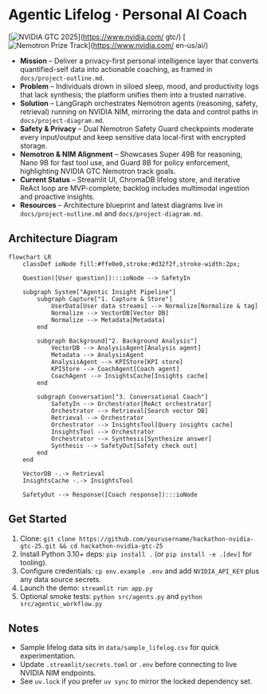 # Agentic Lifelog · Personal AI Coach

[![NVIDIA GTC 2025](https://img.shields.io/badge/NVIDIA%20GTC-2025-76B900?style=flat&logo=nvidia)](https://www.nvidia.com/
gtc/)
[![Nemotron Prize Track](https://img.shields.io/badge/Prize%20Track-Nemotron-76B900?style=flat)](https://www.nvidia.com/
en-us/ai/)

- **Mission** – Deliver a privacy-first personal intelligence layer that converts quantified-self data into actionable coaching, as framed in `docs/project-outline.md`.
- **Problem** – Individuals drown in siloed sleep, mood, and productivity logs that lack synthesis; the platform unifies them into a trusted narrative.
- **Solution** – LangGraph orchestrates Nemotron agents (reasoning, safety, retrieval) running on NVIDIA NIM, mirroring the data and control paths in `docs/project-diagram.md`.
- **Safety & Privacy** – Dual Nemotron Safety Guard checkpoints moderate every input/output and keep sensitive data local-first with encrypted storage.
- **Nemotron & NIM Alignment** – Showcases Super 49B for reasoning, Nano 9B for fast tool use, and Guard 8B for policy enforcement, highlighting NVIDIA GTC Nemotron track goals.
- **Current Status** – Streamlit UI, ChromaDB lifelog store, and iterative ReAct loop are MVP-complete; backlog includes multimodal ingestion and proactive insights.
- **Resources** – Architecture blueprint and latest diagrams live in `docs/project-outline.md` and `docs/project-diagram.md`.

## Architecture Diagram
```mermaid
flowchart LR
    classDef ioNode fill:#ffe0e0,stroke:#d32f2f,stroke-width:2px;

    Question([User question]):::ioNode --> SafetyIn

    subgraph System["Agentic Insight Pipeline"]
        subgraph Capture["1. Capture & Store"]
            UserData[User data streams] --> Normalize[Normalize & tag]
            Normalize --> VectorDB[Vector DB]
            Normalize --> Metadata[Metadata]
        end

        subgraph Background["2. Background Analysis"]
            VectorDB --> AnalysisAgent[Analysis agent]
            Metadata --> AnalysisAgent
            AnalysisAgent --> KPIStore[KPI store]
            KPIStore --> CoachAgent[Coach agent]
            CoachAgent --> InsightsCache[Insights cache]
        end

        subgraph Conversation["3. Conversational Coach"]
            SafetyIn --> Orchestrator[ReAct orchestrator]
            Orchestrator --> Retrieval[Search vector DB]
            Retrieval --> Orchestrator
            Orchestrator --> InsightsTool[Query insights cache]
            InsightsTool --> Orchestrator
            Orchestrator --> Synthesis[Synthesize answer]
            Synthesis --> SafetyOut[Safety check out]
        end
    end

    VectorDB -.-> Retrieval
    InsightsCache -.-> InsightsTool

    SafetyOut --> Response([Coach response]):::ioNode
```

## Get Started
1. Clone: `git clone https://github.com/yourusername/hackathon-nvidia-gtc-25.git && cd hackathon-nvidia-gtc-25`
2. Install Python 3.10+ deps: `pip install .` (or `pip install -e .[dev]` for tooling).
3. Configure credentials: `cp env.example .env` and add `NVIDIA_API_KEY` plus any data source secrets.
4. Launch the demo: `streamlit run app.py`
5. Optional smoke tests: `python src/agents.py` and `python src/agentic_workflow.py`

## Notes
- Sample lifelog data sits in `data/sample_lifelog.csv` for quick experimentation.
- Update `.streamlit/secrets.toml` or `.env` before connecting to live NVIDIA NIM endpoints.
- See `uv.lock` if you prefer `uv sync` to mirror the locked dependency set.
